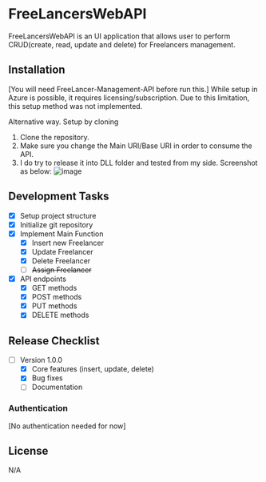 # FreeLancersWebAPI

FreeLancersWebAPI is an UI application that allows user to perform CRUD(create, read, update and delete) for Freelancers management. 

## Installation
[You will need FreeLancer-Management-API before run this.]
While setup in Azure is possible, it requires licensing/subscription. Due to this limitation, this setup method was not implemented.

Alternative way.
Setup by cloning
1. Clone the repository.
2. Make sure you change the Main URI/Base URI in order to consume the API.
3. I do try to release it into DLL folder and tested from my side. Screenshot as below: 
![image](https://github.com/user-attachments/assets/28e505f6-fd34-447e-b84e-044cbfab1e4d)

## Development Tasks
- [x] Setup project structure   
- [x] Initialize git repository
- [X] Implement Main Function
  - [x] Insert new Freelancer
  - [x] Update Freelancer
  - [x] Delete Freelancer
  - [ ] ~~Assign Freelancer~~
- [X] API endpoints
  - [x] GET methods
  - [X] POST methods
  - [X] PUT methods
  - [X] DELETE methods

## Release Checklist
- [ ] Version 1.0.0
  - [x] Core features (insert, update, delete)
  - [x] Bug fixes
  - [ ] Documentation

### Authentication
[No authentication needed for now]

## License
N/A
